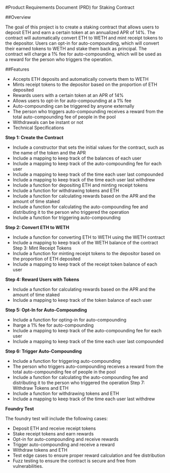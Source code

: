 #Product Requirements Document (PRD) for Staking Contract

##Overview

The goal of this project is to create a staking contract that allows users to deposit ETH and earn a certain token at an annualized APR of 14%. The contract will automatically convert ETH to WETH and mint receipt tokens to the depositor. Users can opt-in for auto-compounding, which will convert their earned tokens to WETH and stake them back as principal. The contract will charge a 1% fee for auto-compounding, which will be used as a reward for the person who triggers the operation.


##Features

- Accepts ETH deposits and automatically converts them to WETH
- Mints receipt tokens to the depositor based on the proportion of ETH deposited
- Rewards users with a certain token at an APR of 14%
- Allows users to opt-in for auto-compounding at a 1% fee
- Auto-compounding can be triggered by anyone externally
- The person who triggers auto-compounding receives a reward from the total auto-compounding fee of people in the pool
- Withdrawals can be instant or not
- Technical Specifications


**Step 1: Create the Contract**

- Include a constructor that sets the initial values for the contract, such as the name of the token and the APR
- Include a mapping to keep track of the balances of each user
- Include a mapping to keep track of the auto-compounding fee for each user
- Include a mapping to keep track of the time each user last compounded
- Include a mapping to keep track of the time each user last withdrew
- Include a function for depositing ETH and minting receipt tokens
- Include a function for withdrawing tokens and ETH
- Include a function for calculating rewards based on the APR and the amount of time staked
- Include a function for calculating the auto-compounding fee and distributing it to the person who triggered the operation
- Include a function for triggering auto-compounding

**Step 2: Convert ETH to WETH**

- Include a function for converting ETH to WETH using the WETH contract
- Include a mapping to keep track of the WETH balance of the contract
Step 3: Mint Receipt Tokens
- Include a function for minting receipt tokens to the depositor based on the proportion of ETH deposited
- Include a mapping to keep track of the receipt token balance of each user

**Step 4: Reward Users with Tokens**

- Include a function for calculating rewards based on the APR and the amount of time staked
- Include a mapping to keep track of the token balance of each user

**Step 5: Opt-In for Auto-Compounding**

- Include a function for opting-in for auto-compounding
- Iharge a 1% fee for auto-compounding
- Include a mapping to keep track of the auto-compounding fee for each user
- Include a mapping to keep track of the time each user last compounded

**Step 6: Trigger Auto-Compounding**

- Include a function for triggering auto-compounding
- The person who triggers auto-compounding receives a reward from the total auto-compounding fee of people in the pool
- Include a function for calculating the auto-compounding fee and distributing it to the person who triggered the operation
Step 7: Withdraw Tokens and ETH
- Include a function for withdrawing tokens and ETH
- Include a mapping to keep track of the time each user last withdrew


**Foundry Test**

The foundry test will include the following cases:

- Deposit ETH and receive receipt tokens
- Stake receipt tokens and earn rewards
- Opt-in for auto-compounding and receive rewards
- Trigger auto-compounding and receive a reward
- Withdraw tokens and ETH
- Test edge cases to ensure proper reward calculation and fee distribution
- Fuzz testing to ensure the contract is secure and free from vulnerabilities.
